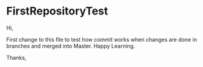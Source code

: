 # FirstRepositoryTest

Hi,

First change to this file to test how commit works when changes are done in branches and merged into Master.
Happy Learning.

Thanks,
